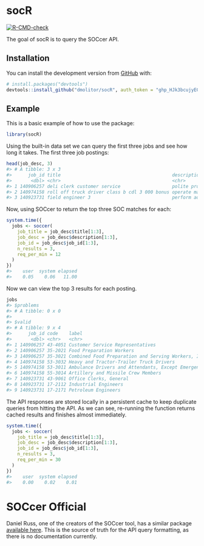 
<!-- README.md is generated from README.Rmd. Please edit that file -->

# socR

<!-- badges: start -->

[![R-CMD-check](https://github.com/dmolitor/socR/workflows/R-CMD-check/badge.svg)](https://github.com/dmolitor/socR/actions)
<!-- badges: end -->

The goal of socR is to query the SOCcer API.

## Installation

You can install the development version from
[GitHub](https://github.com/) with:

``` r
# install.packages("devtools")
devtools::install_github("dmolitor/socR", auth_token = "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")
```

## Example

This is a basic example of how to use the package:

``` r
library(socR)
```

Using the built-in data set we can query the first three jobs and see
how long it takes. The first three job postings:

``` r
head(job_desc, 3)
#> # A tibble: 3 x 3
#>      job_id title                                         description           
#>       <dbl> <chr>                                         <chr>                 
#> 1 140906257 deli clerk customer service                   polite prompt knowled~
#> 2 140974158 roll off truck driver class b cdl 3 000 bonus operate manual automa~
#> 3 140923731 field engineer 3                              perform advanced trou~
```

Now, using SOCcer to return the top three SOC matches for each:

``` r
system.time({
  jobs <- soccer(
    job_title = job_desc$title[1:3],
    job_desc = job_desc$description[1:3],
    job_id = job_desc$job_id[1:3],
    n_results = 3,
    req_per_min = 12
  )
})
#>    user  system elapsed 
#>    0.05    0.06   11.00
```

Now we can view the top 3 results for each posting.

``` r
jobs
#> $problems
#> # A tibble: 0 x 0
#> 
#> $valid
#> # A tibble: 9 x 4
#>      job_id code    label                                                  score
#>       <dbl> <chr>   <chr>                                                  <dbl>
#> 1 140906257 43-4051 Customer Service Representatives                     0.202  
#> 2 140906257 35-2021 Food Preparation Workers                             0.107  
#> 3 140906257 35-3021 Combined Food Preparation and Serving Workers, Incl~ 0.0601 
#> 4 140974158 53-3032 Heavy and Tractor-Trailer Truck Drivers              0.969  
#> 5 140974158 53-3011 Ambulance Drivers and Attendants, Except Emergency ~ 0.00305
#> 6 140974158 55-3014 Artillery and Missile Crew Members                   0.00101
#> 7 140923731 43-9061 Office Clerks, General                               0.0196 
#> 8 140923731 17-2112 Industrial Engineers                                 0.00550
#> 9 140923731 17-2171 Petroleum Engineers                                  0.00550
```

The API responses are stored locally in a persistent cache to keep
duplicate queries from hitting the API. As we can see, re-running the
function returns cached results and finishes almost immediately.

``` r
system.time({
  jobs <- soccer(
    job_title = job_desc$title[1:3],
    job_desc = job_desc$description[1:3],
    job_id = job_desc$job_id[1:3],
    n_results = 3,
    req_per_min = 30
  )
})
#>    user  system elapsed 
#>    0.00    0.02    0.01
```

# SOCcer Official

Daniel Russ, one of the creators of the SOCcer tool, has a similar
package [available here](https://github.com/danielruss/socR). This is
the source of truth for the API query formatting, as there is no
documentation currently.
